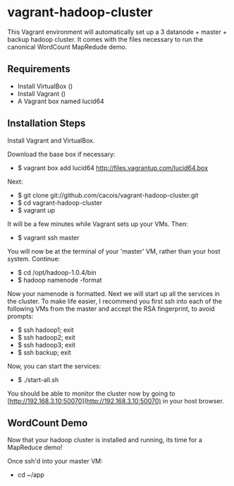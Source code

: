 vagrant-hadoop-cluster
======================

This Vagrant environment will automatically set up a 3 datanode + master + backup hadoop cluster. It comes with the files necessary to run the canonical WordCount MapRedude demo.

## Requirements

* Install VirtualBox ()
* Install Vagrant ()
* A Vagrant box named lucid64

## Installation Steps

Install Vagrant and VirtualBox. 

Download the base box if necessary:

* $ vagrant box add lucid64 http://files.vagrantup.com/lucid64.box

Next: 

* $ git clone git://github.com/cacois/vagrant-hadoop-cluster.git
* $ cd vagrant-hadoop-cluster
* $ vagrant up

It will be a few minutes while Vagrant sets up your VMs. Then:

* $ vagrant ssh master

You will now be at the terminal of your 'master' VM, rather than your host system. Continue:

* $ cd /opt/hadoop-1.0.4/bin
* $ hadoop namenode -format

Now your namenode is formatted. Next we will start up all the services in the cluster. To make life easier, I recommend you first ssh into each of the following VMs from the master and accept the RSA fingerprint, to avoid prompts:

* $ ssh hadoop1; exit
* $ ssh hadoop2; exit
* $ ssh hadoop3; exit
* $ ssh backup; exit

Now, you can start the services:

* $ ./start-all.sh

You should be able to monitor the cluster now by going to [http://192.168.3.10:50070](http://192.168.3.10:50070) in your host browser.

## WordCount Demo

Now that your hadoop cluster is installed and running, its time for a MapReduce demo!

Once ssh'd into your master VM:

* cd ~/app

